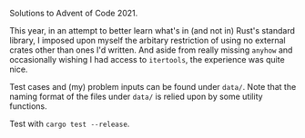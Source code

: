 Solutions to Advent of Code 2021.

This year, in an attempt to better learn what's in (and not in) Rust's standard
library, I imposed upon myself the arbitary restriction of using no external
crates other than ones I'd written. And aside from really missing `anyhow` and
occasionally wishing I had access to `itertools`, the experience was quite
nice.

Test cases and (my) problem inputs can be found under `data/`. Note that the
naming format of the files under `data/` is relied upon by some utility
functions.

Test with `cargo test --release`.

